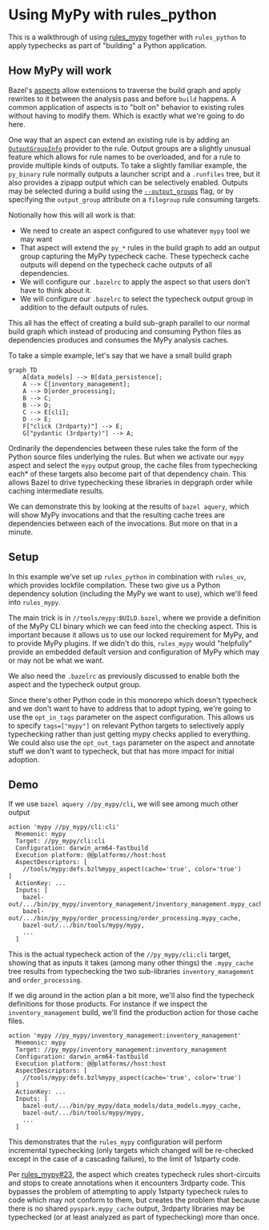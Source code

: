 # Using MyPy with rules_python

This is a walkthrough of using [rules_mypy](https://github.com/theoremlp/rules_mypy) together with `rules_python` to apply typechecks as part of "building" a Python application.

## How MyPy will work

Bazel's [aspects](https://bazel.build/extending/aspects) allow extensions to traverse the build graph and apply rewrites to it between the analysis pass and before `build` happens.
A common application of aspects is to "bolt on" behavior to existing rules without having to modify them.
Which is exactly what we're going to do here.

One way that an aspect can extend an existing rule is by adding an [`OutputGroupInfo`](https://bazel.build/versions/7.4.0/rules/lib/providers/OutputGroupInfo) provider to the rule.
Output groups are a slightly unusual feature which allows for rule names to be overloaded, and for a rule to provide multiple kinds of outputs.
To take a slightly familiar example, the `py_binary` rule normally outputs a launcher script and a `.runfiles` tree, but it also provides a zipapp output which can be selectively enabled.
Outputs may be selected during a build using the [`--output_groups`](https://bazel.build/reference/command-line-reference#flag--output_groups) flag, or by specifying the `output_group` attribute on a `filegroup` rule consuming targets.

Notionally how this will all work is that:

- We need to create an aspect configured to use whatever `mypy` tool we may want
- That aspect will extend the `py_*` rules in the build graph to add an output group capturing the MyPy typecheck cache.
  These typecheck cache outputs will depend on the typecheck cache outputs of all dependencies.
- We will configure our `.bazelrc` to apply the aspect so that users don't have to think about it.
- We will configure our `.bazelrc` to select the typecheck output group in addition to the default outputs of rules.

This all has the effect of creating a build sub-graph parallel to our normal build graph which instead of producing and consuming Python files as dependencies produces and consumes the MyPy analysis caches.

To take a simple example, let's say that we have a small build graph

```mermaid
graph TD
    A[data_models] --> B[data_persistence];
    A --> C[inventory_management];
    A --> D[order_processing];
    B --> C;
    B --> D;
    C --> E[cli];
    D --> E;
    F["click (3rdparty)"] --> E;
    G["pydantic (3rdparty)"] --> A;
```

Ordinarily the dependencies between these rules take the form of the Python source files underlying the rules.
But when we activate our `mypy` aspect and select the `mypy` output group, the cache files from typechecking each* of these targets also become part of that dependency chain.
This allows Bazel to drive typechecking these libraries in depgraph order while caching intermediate results.

We can demonstrate this by looking at the results of `bazel aquery`, which will show MyPy invocations and that the resulting cache trees are dependencies between each of the invocations.
But more on that in a minute.

## Setup

In this example we've set up `rules_python` in combination with `rules_uv`, which provides lockfile compilation.
These two give us a Python dependency solution (including the MyPy we want to use), which we'll feed into `rules_mypy`.

The main trick is in `//tools/mypy:BUILD.bazel`, where we provide a definition of the MyPy CLI binary which we can feed into the checking aspect.
This is important because it allows us to use our locked requirement for MyPy, and to provide MyPy plugins.
If we didn't do this, `rules_mypy` would "helpfully" provide an embedded default version and configuration of MyPy which may or may not be what we want.

We also need the `.bazelrc` as previously discussed to enable both the aspect and the typecheck output group.

Since there's other Python code in this monorepo which doesn't typecheck and we don't want to have to address that to adopt typing, we're going to use the `opt_in_tags` parameter on the aspect configuration.
This allows us to specify `tags=["mypy"]` on relevant Python targets to selectively apply typechecking rather than just getting mypy checks applied to everything.
We could also use the `opt_out_tags` parameter on the aspect and annotate stuff we don't want to typecheck, but that has more impact for initial adoption.

## Demo

If we use `bazel aquery //py_mypy/cli`, we will see among much other output

```
action 'mypy //py_mypy/cli:cli'
  Mnemonic: mypy
  Target: //py_mypy/cli:cli
  Configuration: darwin_arm64-fastbuild
  Execution platform: @@platforms//host:host
  AspectDescriptors: [
    //tools/mypy:defs.bzl%mypy_aspect(cache='true', color='true')
]
  ActionKey: ...
  Inputs: [
    bazel-out/.../bin/py_mypy/inventory_management/inventory_management.mypy_cache,
    bazel-out/.../bin/py_mypy/order_processing/order_processing.mypy_cache,
    bazel-out/.../bin/tools/mypy/mypy,
    ...
  ]
```

This is the actual typecheck action of the `//py_mypy/cli:cli` target, showing that as inputs it takes (among many other things) the `.mypy_cache` tree results from typechecking the two sub-libraries `inventory_management` and `order_processing`.

If we dig around in the action plan a bit more, we'll also find the typecheck definitions for those products.
For instance if we inspect the `inventory_management` build, we'll find the production action for those cache files.

```
action 'mypy //py_mypy/inventory_management:inventory_management'
  Mnemonic: mypy
  Target: //py_mypy/inventory_management:inventory_management
  Configuration: darwin_arm64-fastbuild
  Execution platform: @@platforms//host:host
  AspectDescriptors: [
    //tools/mypy:defs.bzl%mypy_aspect(cache='true', color='true')
  ]
  ActionKey: ...
  Inputs: [
    bazel-out/.../bin/py_mypy/data_models/data_models.mypy_cache,
    bazel-out/.../bin/tools/mypy/mypy,
    ...
  ]
```

This demonstrates that the `rules_mypy` configuration will perform incremental typechecking (only targets which changed will be re-checked except in the case of a cascading failure), to the limit of 1stparty code.

Per [rules_mypy#23](https://github.com/theoremlp/rules_mypy/issues/23), the aspect which creates typecheck rules short-circuits and stops to create annotations when it encounters 3rdparty code.
This bypasses the problem of attempting to apply 1stparty typecheck rules to code which may not conform to them, but creates the problem that because there is no shared `pyspark.mypy_cache` output, 3rdparty libraries may be typechecked (or at least analyzed as part of typechecking) more than once.
